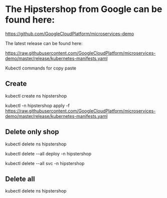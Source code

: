 # The Hipstershop from Google can be found here:

https://github.com/GoogleCloudPlatform/microservices-demo

The latest release can be found here:

https://raw.githubusercontent.com/GoogleCloudPlatform/microservices-demo/master/release/kubernetes-manifests.yaml


Kubectl commands for copy paste
## Create

kubectl create ns hipstershop

kubectl -n hipstershop apply -f https://raw.githubusercontent.com/GoogleCloudPlatform/microservices-demo/master/release/kubernetes-manifests.yaml


## Delete only shop

kubectl delete ns hipstershop

kubectl delete --all deploy -n hipstershop

kubectl delete --all svc -n hipstershop


## Delete all

kubectl delete ns hipstershop

